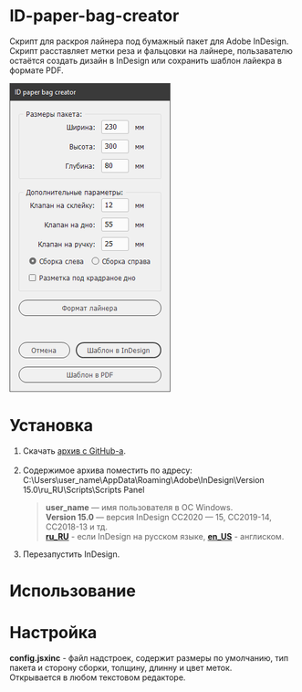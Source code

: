 # ID-paper-bag-creator
Скрипт для раскроя лайнера под бумажный пакет для  Adobe InDesign. <br> Скрипт расставляет метки реза и фальцовки на лайнере, пользавателю остаётся создать дизайн в InDesign или сохранить шаблон лайекра в формате PDF.

![screenshot of sample](images/01.PNG)


# Установка

1. Скачать [архив с GitHub-a](images/get-zip-1.png).<br>
      <br>
2. Содержимое архива поместить по адресу: <br> C:\Users\user_name\AppData\Roaming\Adobe\InDesign\Version 15.0\ru_RU\Scripts\Scripts Panel
     > **user_name** — имя пользователя в ОС Windows.<br> 
      **Version 15.0**  — версия InDesign CC2020 — 15, CC2019-14, CC2018-13 и тд.<br>
      **[ru_RU](images/install_ru.png)** - если InDesign на русском языке, **[en_US](images/install_en.png)** - англиском.<br>
3. Перезапустить  InDesign.

# Использование




# Настройка

**config.jsxinc** - файл надстроек, содержит размеры по умолчанию, тип пакета и сторону сборки, толщину, длинну и цвет меток. <br> Открывается в любом текстовом редакторе. 



